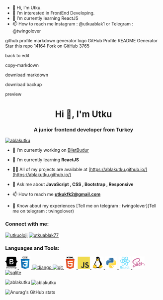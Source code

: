- 👋 Hi, I’m Utku.
- 👀 I’m interested in FrontEnd Developing.
- 🌱 I’m currently learning ReactJS
- 📫 How to reach me Instagram : @utkuablak1 or Telegram : @twingolover

github profile markdown generator logo
GitHub Profile README Generator
Star this repo
14164
Fork on GitHub
3765

back to edit

copy-markdown

download markdown

download backup

preview
<h1 align="center">Hi 👋, I'm Utku</h1>
<h3 align="center">A junior frontend developer from Turkey</h3>

<p align="left"> <a href="https://github.com/ryo-ma/github-profile-trophy"><img src="https://github-profile-trophy.vercel.app/?username=ablakutku" alt="ablakutku" /></a> </p>

- 🔭 I’m currently working on [BiletBudur](https://ablakutku.github.io/biletbudur)

- 🌱 I’m currently learning **ReactJS**

- 👨‍💻 All of my projects are available at [https://ablakutku.github.io/](https://ablakutku.github.io/)

- 💬 Ask me about **JavaScript , CSS , Bootstrap , Responsive**

- 📫 How to reach me **utkukfk2@gmail.com**

- 📄 Know about my experiences [Tell me on telegram : twingolover](Tell me on telegram : twingolover)

<h3 align="left">Connect with me:</h3>
<p align="left">
<a href="https://twitter.com/utkuoloji" target="blank"><img align="center" src="https://raw.githubusercontent.com/rahuldkjain/github-profile-readme-generator/master/src/images/icons/Social/twitter.svg" alt="utkuoloji" height="30" width="40" /></a>
<a href="https://fb.com/utkuablak77" target="blank"><img align="center" src="https://raw.githubusercontent.com/rahuldkjain/github-profile-readme-generator/master/src/images/icons/Social/facebook.svg" alt="utkuablak77" height="30" width="40" /></a>
</p>

<h3 align="left">Languages and Tools:</h3>
<p align="left"> <a href="https://getbootstrap.com" target="_blank" rel="noreferrer"> <img src="https://raw.githubusercontent.com/devicons/devicon/master/icons/bootstrap/bootstrap-plain-wordmark.svg" alt="bootstrap" width="40" height="40"/> </a> <a href="https://www.w3schools.com/css/" target="_blank" rel="noreferrer"> <img src="https://raw.githubusercontent.com/devicons/devicon/master/icons/css3/css3-original-wordmark.svg" alt="css3" width="40" height="40"/> </a> <a href="https://www.djangoproject.com/" target="_blank" rel="noreferrer"> <img src="https://cdn.worldvectorlogo.com/logos/django.svg" alt="django" width="40" height="40"/> </a> <a href="https://git-scm.com/" target="_blank" rel="noreferrer"> <img src="https://www.vectorlogo.zone/logos/git-scm/git-scm-icon.svg" alt="git" width="40" height="40"/> </a> <a href="https://www.w3.org/html/" target="_blank" rel="noreferrer"> <img src="https://raw.githubusercontent.com/devicons/devicon/master/icons/html5/html5-original-wordmark.svg" alt="html5" width="40" height="40"/> </a> <a href="https://developer.mozilla.org/en-US/docs/Web/JavaScript" target="_blank" rel="noreferrer"> <img src="https://raw.githubusercontent.com/devicons/devicon/master/icons/javascript/javascript-original.svg" alt="javascript" width="40" height="40"/> </a> <a href="https://www.linux.org/" target="_blank" rel="noreferrer"> <img src="https://raw.githubusercontent.com/devicons/devicon/master/icons/linux/linux-original.svg" alt="linux" width="40" height="40"/> </a> <a href="https://www.python.org" target="_blank" rel="noreferrer"> <img src="https://raw.githubusercontent.com/devicons/devicon/master/icons/python/python-original.svg" alt="python" width="40" height="40"/> </a> <a href="https://reactjs.org/" target="_blank" rel="noreferrer"> <img src="https://raw.githubusercontent.com/devicons/devicon/master/icons/react/react-original-wordmark.svg" alt="react" width="40" height="40"/> </a> <a href="https://sass-lang.com" target="_blank" rel="noreferrer"> <img src="https://raw.githubusercontent.com/devicons/devicon/master/icons/sass/sass-original.svg" alt="sass" width="40" height="40"/> </a> <a href="https://www.sqlite.org/" target="_blank" rel="noreferrer"> <img src="https://www.vectorlogo.zone/logos/sqlite/sqlite-icon.svg" alt="sqlite" width="40" height="40"/> </a> </p>

<p><img align="left" src="https://github-readme-stats.vercel.app/api/top-langs?username=ablakutku&show_icons=true&locale=en&layout=compact" alt="ablakutku" /></p>

<p>&nbsp;<img align="center" src="https://github-readme-stats.vercel.app/api?username=ablakutku&show_icons=true&locale=en" alt="ablakutku" /></p>


![Anurag's GitHub stats](https://github-readme-stats.vercel.app/api?username=ablakutku&show_icons=true&theme=transparent)
